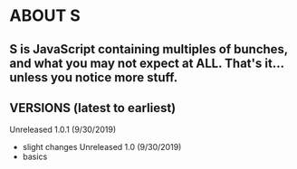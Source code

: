 # ABOUT S
S is JavaScript containing multiples of bunches, and what you may not expect at ALL.
That's it... unless you notice more stuff.
---
## VERSIONS (latest to earliest)
Unreleased 1.0.1 (9/30/2019)
- slight changes
Unreleased 1.0 (9/30/2019)
- basics
